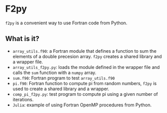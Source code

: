 # F2py

`f2py` is a convenient way to use Fortran code from Python.

What is it?
-----------
* `array_utils.f90`: a Fortran module that defines a function to
    sum the elements of a double precesion array.  `f2py` creates
    a shared library and a wrapper file.
* `array_utils_f2py.py`: loads the module defined in the wrapper
    file and calls the `sum` function with a `numpy` array.
* `sum.f90`: Fortran program to test `array_utils.f90`
* `pi.f90`: Fortran function to compute pi from random numbers, `f2py`
    is used to create a shared library and a wrapper.
* `comp_pi_f2py.py`: test program to compute pi using a given number
    of iterations.
* `Julia`: example of using Fortran OpenMP procedures from Python.
